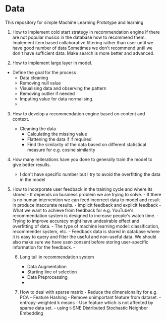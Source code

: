 # Data
This repository for simple Machine Learning Prototype and learning

1.	How to implement cold start strategy in recommendation engine If there are not popular musics in the database how to recommend them.
Implement item based collaborative filtering rather than user until we have good number of data
Sometimes we don't recommend until we don't have sufficient data. Make search is more better and advanced.

2.	How to implement large layer in model.
 - Define the goal for the process
	- Data cleaning
	- Removing null value
	- Visualising data and observing the pattern
	- Removing outlier if needed
	- Imputing value for data normalising.
	- 

3.	How to develop a recommendation engine based on content and context.
     - Cleaning the data
		- Calculating the missing value
		- Flattening the data if   if required
		- Find the similarity of the data based on different statistical measure for e.g. cosine similarity

4.	How many reiterations have you done to generally train the model to give better results.
	-  I don't have specific number but I try to avoid the overfitting the data in the model 

5.	How to incorporate user feedback in the training cycle and where its stored
			- It depends on business problem we are trying to solve.
			- If there is no human intervention we can feed incorrect data to model and result in produce inaccurate results.
			- Implicit feedback and explicit feedback
			- What we want to achieve from feedback for e.g. YouTube's recommendation system is designed to increase people's watch time.
			-  Trying to improve accuracy might have undesirable effect and overfitting of data.
			- The type of machine learning model: classification, recommender system, etc.
			- Feedback data is stored in database where it is easy to query and filter the useful and non-useful data. We should also make sure we have user-consent before storing user-specific information for the feedback.
			- 

	6. Long tail in recommendation system
		- Data Augmentation
		- Starting line of selection
		- Data Preprocessing
		-
		
	7. How to deal with sparse matrix
			- Reduce the dimensionality for e.g. PCA 
			- Feature Hashing
			- Remove unimportant feature from dataset.
			- entropy-weighted k means - Use feature which is not affected by sparse data set.
			- using t-SNE  Distributed Stochastic Neighbor Embedding
